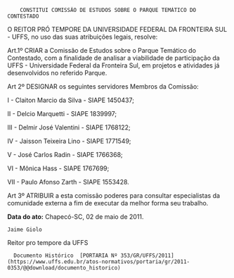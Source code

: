         CONSTITUI COMISSÃO DE ESTUDOS SOBRE O PARQUE TEMÁTICO DO CONTESTADO  

O REITOR PRÓ TEMPORE DA UNIVERSIDADE FEDERAL DA FRONTEIRA SUL - UFFS, no uso das suas atribuições legais, resolve:

 Art.1º CRIAR a Comissão de Estudos sobre o Parque Temático do Contestado, com a finalidade de analisar a viabilidade de participação da UFFS - Universidade Federal da Fronteira Sul, em projetos e atividades já desenvolvidos no referido Parque.

 Art 2º DESIGNAR os seguintes servidores Membros da Comissão:

 I - Claiton Marcio da Silva - SIAPE 1450437;

 II - Delcio Marquetti - SIAPE 1839997;

 III - Delmir José Valentini - SIAPE 1768122;

 IV - Jaisson Teixeira Lino - SIAPE 1771549;

 V - José Carlos Radin - SIAPE 1766368;

 VI - Mônica Hass - SIAPE 1767699;

 VII - Paulo Afonso Zarth - SIAPE 1553428.

 Art 3º ATRIBUIR a esta comissão poderes para consultar especialistas da comunidade externa a fim de executar da melhor forma seu trabalho.

  

   **Data do ato:** Chapecó-SC, 02 de maio de 2011.   
 

    Jaime Giolo    
 Reitor pro tempore da UFFS 

      Documento Histórico  [PORTARIA Nº 353/GR/UFFS/2011](https://www.uffs.edu.br/atos-normativos/portaria/gr/2011-0353/@@download/documento_historico)     
      